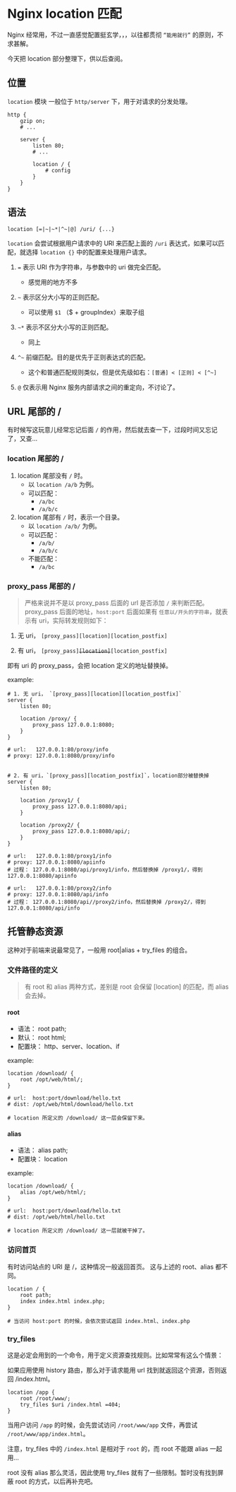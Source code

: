 # Nginx location 匹配

Nginx 经常用，不过一直感觉配置挺玄学，，，以往都贯彻 `“能用就行”` 的原则，不求甚解。

今天把 location 部分整理下，供以后查阅。

## 位置

`location` 模块 一般位于 `http/server` 下，用于对请求的分发处理。

```Nginx
http {
    gzip on;
    # ...

    server {
        listen 80;
        # ...

        location / {
            # config
        }
    }
}
```

## 语法

```Nginx
location [=|~|~*|^~|@] /uri/ {...}
```

`location` 会尝试根据用户请求中的 URI 来匹配上面的 `/uri` 表达式，如果可以匹配，就选择 `location {}` 中的配置来处理用户请求。

1. `=` 表示 URI 作为字符串，与参数中的 uri 做完全匹配。

   - 感觉用的地方不多

2. `~` 表示区分大小写的正则匹配。

   - 可以使用 `$1` （\$ + groupIndex）来取子组

3. `~*` 表示不区分大小写的正则匹配。

   - 同上

4. `^~` 前缀匹配。目的是优先于正则表达式的匹配。

   - 这个和普通匹配规则类似，但是优先级如右：`[普通] < [正则] < [^~]`

5. `@` 仅表示用 Nginx 服务内部请求之间的重定向，不讨论了。

## URL 尾部的 /

有时候写这玩意儿经常忘记后面 `/` 的作用，然后就去查一下，过段时间又忘记了，又查...

### location 尾部的 /

1. location 尾部没有 `/` 时。
   - 以 `location /a/b` 为例。
   - 可以匹配：
     - `/a/bc`
     - `/a/b/c`
2. location 尾部有 `/` 时，表示一个目录。
   - 以 `location /a/b/` 为例。
   - 可以匹配：
     - `/a/b/`
     - `/a/b/c`
   - 不能匹配：
     - `/a/bc`

### proxy_pass 尾部的 /

> 严格来说并不是以 proxy_pass 后面的 url 是否添加 `/` 来判断匹配。
> proxy_pass 后面的地址，`host:port` 后面如果有 `任意以/开头的字符串`，就表示有 uri，实际转发规则如下：

1. 无 uri， `[proxy_pass][location][location_postfix]`

2. 有 uri， `[proxy_pass]`<del>`[location]`</del>`[location_postfix]`

即有 uri 的 proxy_pass，会把 location 定义的地址替换掉。

example:

```Nginx
# 1. 无 uri， `[proxy_pass][location][location_postfix]`
server {
    listen 80;

    location /proxy/ {
        proxy_pass 127.0.0.1:8080;
    }
}

# url:   127.0.0.1:80/proxy/info
# proxy: 127.0.0.1:8080/proxy/info


# 2. 有 uri，`[proxy_pass][location_postfix]`，location部分被替换掉
server {
    listen 80;

    location /proxy1/ {
        proxy_pass 127.0.0.1:8080/api;
    }

    location /proxy2/ {
        proxy_pass 127.0.0.1:8080/api/;
    }
}

# url:   127.0.0.1:80/proxy1/info
# proxy: 127.0.0.1:8080/apiinfo
# 过程： 127.0.0.1:8080/api/proxy1/info，然后替换掉 /proxy1/，得到  127.0.0.1:8080/apiinfo

# url:   127.0.0.1:80/proxy2/info
# proxy: 127.0.0.1:8080/api/info
# 过程： 127.0.0.1:8080/api//proxy2/info，然后替换掉 /proxy2/，得到  127.0.0.1:8080/api/info
```

## 托管静态资源

这种对于前端来说最常见了，一般用 root|alias + try_files 的组合。

### 文件路径的定义

> 有 root 和 alias 两种方式，差别是 root 会保留 [location] 的匹配，而 alias 会去掉。

#### root

- 语法： root path;
- 默认： root html;
- 配置块： http、server、location、if

example:

```Nginx
location /download/ {
    root /opt/web/html/;
}

# url:  host:port/download/hello.txt
# dist: /opt/web/html/download/hello.txt

# location 所定义的 /download/ 这一层会保留下来。
```

#### alias

- 语法： alias path;
- 配置块： location

example:

```Nginx
location /download/ {
    alias /opt/web/html/;
}

# url:  host:port/download/hello.txt
# dist: /opt/web/html/hello.txt

# location 所定义的 /download/ 这一层就被干掉了。
```

### 访问首页

有时访问站点的 URI 是 /，这种情况一般返回首页。 这与上述的 root、alias 都不同。

```Nginx
location / {
    root path;
    index index.html index.php;
}

# 当访问 host:port 的时候，会依次尝试返回 index.html、index.php
```

### try_files

这是必定会用到的一个命令，用于定义资源查找规则。比如常常有这么个情景：

如果应用使用 history 路由，那么对于请求能用 url 找到就返回这个资源，否则返回 /index.html。

```Nginx
location /app {
    root /root/www/;
    try_files $uri /index.html =404;
}
```

当用户访问 `/app` 的时候，会先尝试访问 `/root/www/app` 文件，再尝试 `/root/www/app/index.html`。

注意，try_files 中的 `/index.html` 是相对于 `root` 的，而 root 不能跟 alias 一起用...

root 没有 alias 那么灵活，因此使用 try_files 就有了一些限制。暂时没有找到屏蔽 root 的方式，以后再补充吧。
